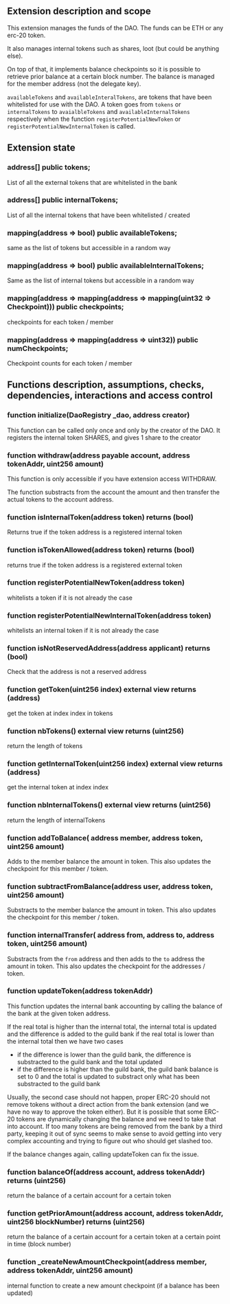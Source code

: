## Extension description and scope
This extension manages the funds of the DAO. The funds can be ETH or any erc-20 token.

It also manages internal tokens such as shares, loot (but could be anything else).

On top of that, it implements balance checkpoints so it is possible to retrieve prior balance at a certain block number. The balance is managed for the member address (not the delegate key).  

`availableTokens` and `availableInteralTokens`, are tokens that have been whitelisted for use with the DAO.  A token goes from `tokens` or `internalTokens` to `avaialbleTokens` and `availableInternalTokens` respectively when the function `registerPotentialNewToken` or `registerPotentialNewInternalToken` is called. 

## Extension state

### address[] public tokens;
List of all the external tokens that are whitelisted in the bank

### address[] public internalTokens;
List of all the internal tokens that have been whitelisted / created

### mapping(address => bool) public availableTokens;
same as the list of tokens but accessible in a random way

### mapping(address => bool) public availableInternalTokens;
Same as the list of internal tokens but accessible in a random way
### mapping(address => mapping(address => mapping(uint32 => Checkpoint))) public checkpoints;
checkpoints for each token / member
### mapping(address => mapping(address => uint32)) public numCheckpoints;
Checkpoint counts for each token / member

## Functions description, assumptions, checks, dependencies, interactions and access control
    
### function initialize(DaoRegistry _dao, address creator) 
This function can be called only once and only by the creator of the DAO.
It registers the internal token SHARES, and gives 1 share to the creator

### function withdraw(address payable account, address tokenAddr, uint256 amount)
This function is only accessible if you have extension access WITHDRAW.

The function substracts from the account the amount and then transfer the actual tokens to the account address.
    
### function isInternalToken(address token) returns (bool) 
Returns true if the token address is a registered internal token
    
### function isTokenAllowed(address token) returns (bool) 
returns true if the token address is a registered external token

### function registerPotentialNewToken(address token)        
whitelists a token if it is not already the case
### function registerPotentialNewInternalToken(address token)
whitelists an internal token if it is not already the case

### function isNotReservedAddress(address applicant) returns (bool)
Check that the address is not a reserved address

### function getToken(uint256 index) external view returns (address) 
get the token at index index in tokens
### function nbTokens() external view returns (uint256) 
return the length of tokens
### function getInternalToken(uint256 index) external view returns (address) 
get the internal token at index index
### function nbInternalTokens() external view returns (uint256) 
return the length of internalTokens
### function addToBalance( address member, address token, uint256 amount)
Adds to the member balance the amount in token.
This also updates the checkpoint for this member / token.

### function subtractFromBalance(address user, address token, uint256 amount)
Substracts to the member balance the amount in token.
This also updates the checkpoint for this member / token.
### function internalTransfer( address from, address to, address token, uint256 amount)
Substracts from the `from` address and then adds to the `to` address the amount in token.
This also updates the checkpoint for the addresses / token.
### function updateToken(address tokenAddr)
This function updates the internal bank accounting by calling the balance of the bank at the given token address.

If the real total is higher than the internal total, the internal total is updated and the difference is added to the guild bank
if the real total is lower than the internal total then we have two cases
- if the difference is lower than the guild bank, the difference is substracted to the guild bank and the total updated
- if the difference is higher than the guild bank, the guild bank balance is set to 0 and the total is updated to substract only what has been substracted to the guild bank

Usually, the second case should not happen, proper ERC-20 should not remove tokens without a direct action from the bank extension (and we have no way to approve the token either). But it is possible that some ERC-20 tokens are dynamically changing the balance and we need to take that into account. If too many tokens are being removed from the bank by a third party, keeping it out of sync seems to make sense to avoid getting into very complex accounting and trying to figure out who should get slashed too.

If the balance changes again, calling updateToken can fix the issue.

### function balanceOf(address account, address tokenAddr) returns (uint256)
return the balance of a certain account for a certain token
### function getPriorAmount(address account, address tokenAddr, uint256 blockNumber) returns (uint256) 
return the balance of a certain account for a certain token at a certain point in time (block number)
### function _createNewAmountCheckpoint(address member, address tokenAddr, uint256 amount) 
internal function to create a new amount checkpoint (if a balance has been updated)
